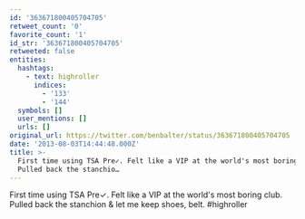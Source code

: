 ```yaml
---
id: '363671800405704705'
retweet_count: '0'
favorite_count: '1'
id_str: '363671800405704705'
retweeted: false
entities:
  hashtags:
    - text: highroller
      indices:
        - '133'
        - '144'
  symbols: []
  user_mentions: []
  urls: []
original_url: https://twitter.com/benbalter/status/363671800405704705
date: '2013-08-03T14:44:48.000Z'
title: >-
  First time using TSA Pre✓. Felt like a VIP at the world's most boring club.
  Pulled back the stanchio…
---
```


First time using TSA Pre✓. Felt like a VIP at the world's most boring club. Pulled back the stanchion &amp; let me keep shoes, belt. #highroller